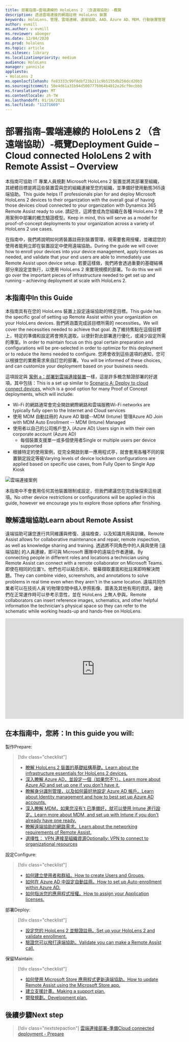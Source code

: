 ```yaml
---
title: 部署指南–雲端連線的 HoloLens 2 （含遠端協助）-概覽
description: 透過雲端連接的網路註冊 HoloLens 裝置
keywords: HoloLens、管理、雲端連線、遠端協助、AAD、Azure AD、MDM、行動裝置管理
author: evmill
ms.author: v-evmill
ms.reviewer: aboeger
ms.date: 12/04/2020
ms.prod: hololens
ms.topic: article
ms.sitesec: library
ms.localizationpriority: medium
audience: HoloLens
manager: yannisle
appliesto:
- HoloLens 2
ms.openlocfilehash: fe83333c99f8dbf23b211c9b5155db256dcd20b3
ms.sourcegitcommit: 50e4d61a31b94d5007776064b4012e26cf9ecbbb
ms.translationtype: MT
ms.contentlocale: zh-TW
ms.lasthandoff: 01/16/2021
ms.locfileid: "11271669"
---
```

# <span data-ttu-id="20e43-104">部署指南–雲端連線的 HoloLens 2 （含遠端協助）-概覽</span><span class="sxs-lookup"><span data-stu-id="20e43-104">Deployment Guide – Cloud connected HoloLens 2 with Remote Assist – Overview</span></span>

<span data-ttu-id="20e43-105">本指南可協助 IT 專業人員規劃 Microsoft HoloLens 2 裝置並將其部署至組織，其總體目標是將這些裝置雲與您的組織連線至您的組織，並準備好使用動態365遠端協助。</span><span class="sxs-lookup"><span data-stu-id="20e43-105">This guide helps IT professionals plan for and deploy Microsoft HoloLens 2 devices to their organization with the overall goal of having those devices cloud connected to your organization with Dynamics 365 Remote Assist ready to use.</span></span> <span data-ttu-id="20e43-106">請記住，這將會成為您組織在各種 HoloLens 2 使用案例中部署的概念驗證模型。</span><span class="sxs-lookup"><span data-stu-id="20e43-106">Keep in mind, this will serve as a model for proof-of-concept deployments to your organization across a variety of HoloLens 2 use cases.</span></span>

<span data-ttu-id="20e43-107">在指南中，我們將說明如何將裝置註冊到裝置管理，視需要套用授權，並確認您的使用者能夠立即在裝置設定中使用遠端協助。</span><span class="sxs-lookup"><span data-stu-id="20e43-107">During the guide we will cover how to enroll your devices into your device management, apply licenses as needed, and validate that your end users are able to immediately use Remote Assist upon device setup.</span></span> <span data-ttu-id="20e43-108">若要這樣做，我們將會透過重要的基礎結構部分來設定並執行，以使用 HoloLens 2 來實現規模的部署。</span><span class="sxs-lookup"><span data-stu-id="20e43-108">To do this we will go over the important pieces of infrastructure needed to get set up and running – achieving deployment at scale with HoloLens 2.</span></span>

## <span data-ttu-id="20e43-109">本指南中</span><span class="sxs-lookup"><span data-stu-id="20e43-109">In this Guide</span></span>

<span data-ttu-id="20e43-110">本指南具有在您的 HoloLens 裝置上設定遠端協助的特定目標。</span><span class="sxs-lookup"><span data-stu-id="20e43-110">This guide has the specific goal of setting up Remote Assist within your organization on your HoloLens devices.</span></span> <span data-ttu-id="20e43-111">我們將涵蓋完成該目標所需的 necessities。</span><span class="sxs-lookup"><span data-stu-id="20e43-111">We will cover the necessities needed to achieve that goal.</span></span> <span data-ttu-id="20e43-112">為了維持焦點在這個目標上，特定的準備和設定將會預先選取，以便針對此部署進行優化，或減少設定所需的專案。</span><span class="sxs-lookup"><span data-stu-id="20e43-112">In order to maintain focus on this goal certain preparation and configurations will be pre-selected in order to optimize for this deployment or to reduce the items needed to configure.</span></span> <span data-ttu-id="20e43-113">您將會收到這些選項的通知，您可以根據您的業務需求來自訂您的部署。</span><span class="sxs-lookup"><span data-stu-id="20e43-113">You will be informed of these choices, and can customize your deployment based on your business needs.</span></span>

<span data-ttu-id="20e43-114">這項設定與 [案例 a：部署到雲端連接裝置](https://docs.microsoft.com/hololens/common-scenarios#scenario-a)一樣，這是許多概念驗證部署的好選項，其中包括：</span><span class="sxs-lookup"><span data-stu-id="20e43-114">This is a set up similar to [Scenario A: Deploy to cloud connect devices](https://docs.microsoft.com/hololens/common-scenarios#scenario-a), which is a good option for many Proof of Concept deployments, which will include:</span></span>

- <span data-ttu-id="20e43-115">Wi-Fi 的網路通常會完全開啟網際網路和雲端服務</span><span class="sxs-lookup"><span data-stu-id="20e43-115">Wi-Fi networks are typically fully open to the Internet and Cloud services</span></span>
- <span data-ttu-id="20e43-116">使用 MDM 自動註冊的 Azure AD 聯接--MDM (Intune) 管理</span><span class="sxs-lookup"><span data-stu-id="20e43-116">Azure AD Join with MDM Auto Enrollment -- MDM (Intune) Managed</span></span>
- <span data-ttu-id="20e43-117">使用者以自己的公司帳戶登入 (Azure AD) </span><span class="sxs-lookup"><span data-stu-id="20e43-117">Users sign in with their own corporate account (Azure AD)</span></span>
  - <span data-ttu-id="20e43-118">每個裝置支援單一或多個使用者</span><span class="sxs-lookup"><span data-stu-id="20e43-118">Single or multiple users per device supported</span></span>
- <span data-ttu-id="20e43-119">根據特定的使用案例，從完全開啟到單一應用程式亭，就會套用各種不同的裝置鎖定設定等級</span><span class="sxs-lookup"><span data-stu-id="20e43-119">Varying levels of device lockdown configurations are applied based on specific use cases, from Fully Open to Single App Kiosk</span></span>

![雲端連接案例](./images/cloud-connected-guide-diagram.png)

<span data-ttu-id="20e43-121">本指南中不會套用任何其他裝置限制或設定，但我們建議您在完成後探索這些選項。</span><span class="sxs-lookup"><span data-stu-id="20e43-121">No other device restrictions or configurations will be applied in this guide, however we encourage you to explore those options after finishing.</span></span>

## <span data-ttu-id="20e43-122">瞭解遠端協助</span><span class="sxs-lookup"><span data-stu-id="20e43-122">Learn about Remote Assist</span></span>

<span data-ttu-id="20e43-123">遠端協助可讓您進行共同維護與修復、遠端檢查，以及知識共用與訓練。</span><span class="sxs-lookup"><span data-stu-id="20e43-123">Remote Assist allows for collaborative maintenance and repair, remote inspection, as well as knowledge sharing and training.</span></span> <span data-ttu-id="20e43-124">透過將不同角色中的人員與使用 [遠端協助] 的人員連線，即可與 Microsoft 團隊中的遠端合作者連線。</span><span class="sxs-lookup"><span data-stu-id="20e43-124">By connecting people in different roles and locations a technician using Remote Assist can connect with a remote collaborator on Microsoft Teams.</span></span> <span data-ttu-id="20e43-125">即使在相同的位置&#39;t，他們也可以結合影片、螢幕擷取畫面和批註來即時解決問題。</span><span class="sxs-lookup"><span data-stu-id="20e43-125">They can combine video, screenshots, and annotations to solve problems in real time even when they aren&#39;t in the same location.</span></span> <span data-ttu-id="20e43-126">遠端共同作業者可以在技術人員&#39;的物理空間中插入參照影像、圖表及其他有用的資訊，讓他們在正常運作時可以參考示意性，並在 HoloLens 上無人參與。</span><span class="sxs-lookup"><span data-stu-id="20e43-126">Remote collaborators can insert reference images, schematics, and other helpful information the technician&#39;s physical space so they can refer to the schematic while working heads-up and hands-free on HoloLens.</span></span>

<iframe width="560" height="315" src="https://www.youtube.com/embed/d3YT8j0yYl0" frameborder="0" allow="accelerometer; autoplay; clipboard-write; encrypted-media; gyroscope; picture-in-picture" allowfullscreen></iframe>

## <span data-ttu-id="20e43-127">在本指南中，您將：</span><span class="sxs-lookup"><span data-stu-id="20e43-127">In this guide you will:</span></span>

<span data-ttu-id="20e43-128">製作</span><span class="sxs-lookup"><span data-stu-id="20e43-128">Prepare:</span></span>

> [!div class="checklist"]
> - [<span data-ttu-id="20e43-129">瞭解 HoloLens 2 裝置的基礎結構基礎。</span><span class="sxs-lookup"><span data-stu-id="20e43-129">Learn about the infrastructure essentials for HoloLens 2 devices.</span></span>](hololens2-cloud-connected-prepare.md#infrastructure-essentials)
> - [<span data-ttu-id="20e43-130">深入瞭解 Azure AD，並設定一個（如果您不&#39;t）。</span><span class="sxs-lookup"><span data-stu-id="20e43-130">Learn more about Azure AD and set up one if you don&#39;t have it.</span></span>](hololens2-cloud-connected-prepare.md#azure-active-directory)
> - [<span data-ttu-id="20e43-131">瞭解身分識別管理，以及如何最好地設定 Azure AD 帳戶。</span><span class="sxs-lookup"><span data-stu-id="20e43-131">Learn about Identity management and how to best set up Azure AD accounts.</span></span>](hololens2-cloud-connected-prepare.md#identity-management)
> - [<span data-ttu-id="20e43-132">深入瞭解 MDM，如果您沒有&#39;t 已準備好，就可以使用 Intune 進行設定。</span><span class="sxs-lookup"><span data-stu-id="20e43-132">Learn more about MDM, and set up with Intune if you don&#39;t already have one ready.</span></span>](hololens2-cloud-connected-prepare.md#mobile-device-management)
> - [<span data-ttu-id="20e43-133">瞭解遠端協助的網路需求。</span><span class="sxs-lookup"><span data-stu-id="20e43-133">Learn about the networking requirements of Remote Assist.</span></span>](hololens2-cloud-connected-prepare.md#network)
> - [<span data-ttu-id="20e43-134">選擇性： VPN 連接至組織資源</span><span class="sxs-lookup"><span data-stu-id="20e43-134">Optionally: VPN to connect to organizational resources</span></span>](/hololens2-cloud-connected-prepare.md#optional-connect-your-hololens-to-vpn)

<span data-ttu-id="20e43-135">設定</span><span class="sxs-lookup"><span data-stu-id="20e43-135">Configure:</span></span>

> [!div class="checklist"]
> - [<span data-ttu-id="20e43-136">如何建立使用者和群組。</span><span class="sxs-lookup"><span data-stu-id="20e43-136">How to create Users and Groups.</span></span>](hololens2-cloud-connected-configure.md#azure-users-and-groups)
> - [<span data-ttu-id="20e43-137">如何在 Azure AD 中設定自動註冊。</span><span class="sxs-lookup"><span data-stu-id="20e43-137">How to set up Auto-enrollment within Azure AD.</span></span>](hololens2-cloud-connected-configure.md#auto-enrollment-on-hololens-2)
> - [<span data-ttu-id="20e43-138">如何指派您的應用程式授權。</span><span class="sxs-lookup"><span data-stu-id="20e43-138">How to assign your Application licenses.</span></span>](hololens2-cloud-connected-configure.md#application-licenses)

<span data-ttu-id="20e43-139">部署</span><span class="sxs-lookup"><span data-stu-id="20e43-139">Deploy:</span></span>

> [!div class="checklist"]
> - [<span data-ttu-id="20e43-140">設定您的 HoloLens 2 並驗證註冊。</span><span class="sxs-lookup"><span data-stu-id="20e43-140">Set up your HoloLens 2 and validate enrollment.</span></span>](hololens2-cloud-connected-deploy.md#enrollment-validation)
> - [<span data-ttu-id="20e43-141">驗證您可以撥打遠端協助。</span><span class="sxs-lookup"><span data-stu-id="20e43-141">Validate you can make a Remote Assist call.</span></span>](hololens2-cloud-connected-deploy.md#remote-assist-call-validation)

<span data-ttu-id="20e43-142">保留</span><span class="sxs-lookup"><span data-stu-id="20e43-142">Maintain:</span></span>

> [!div class="checklist"]
> - [<span data-ttu-id="20e43-143">如何使用 Microsoft Store 應用程式更新遠端協助。</span><span class="sxs-lookup"><span data-stu-id="20e43-143">How to update Remote Assist using the Microsoft Store app.</span></span>](hololens2-cloud-connected-maintain.md#updates)
> - [<span data-ttu-id="20e43-144">建立支援計畫。</span><span class="sxs-lookup"><span data-stu-id="20e43-144">Making a support plan.</span></span>](hololens2-cloud-connected-maintain.md#support-plan)
> - [<span data-ttu-id="20e43-145">開發規劃。</span><span class="sxs-lookup"><span data-stu-id="20e43-145">Development plan.</span></span>](hololens2-cloud-connected-maintain.md#development-plan)

## <span data-ttu-id="20e43-146">後續步驟</span><span class="sxs-lookup"><span data-stu-id="20e43-146">Next step</span></span>

> [!div class="nextstepaction"]
> [<span data-ttu-id="20e43-147">雲端連接部署-準備</span><span class="sxs-lookup"><span data-stu-id="20e43-147">Cloud connected deployment - Prepare</span></span>](hololens2-cloud-connected-prepare.md)

